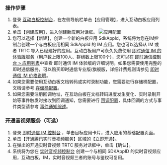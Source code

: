 
### 操作步骤

1. 登录 [互动白板控制台](https://console.cloud.tencent.com/tiw)，在左侧导航栏单击【应用管理】，进入互动白板应用列表。
2. 单击【创建应用】，进入创建新应用对话框。
![应用配置](https://main.qcloudimg.com/raw/452692957ada107f769d03f0181f50ef.png)
3. 您可以选择【新建】，创建一个新的白板应用 SdkAppId，系统将为您在IM控制台创建一个与白板应用相同 SdkAppId 的 IM 应用。您也可以选择从 IM 或者 TRTC 导入已经建好的应用。互动白板用户可永久免费使用 [即时通信 IM 的体验版服务](https://cloud.tencent.com/document/product/269/32577)（用户数上限100人、群组数上限100个），您可以在 [即时通信控制台 > 应用列表](https://console.cloud.tencent.com/im)中查看 即时通信 IM 体验版的详细说明。如果您需要使用完整的即时通信服务，可以购买即时通信专业版/旗舰版，详细计费规则请参见 [即时通信 IM 价格说明](https://cloud.tencent.com/document/product/269/11673)。
4. 如果您需要使用互动白板文档转码或实时录制功能，您需要进行存储桶配置，文档请参考 [存储桶配置](https://cloud.tencent.com/document/product/1137/45256)。
5. 如果您需要注册回调地址，在互动白板在文档转码进度发生变化、实时录制开始等事件触发时接收到回调通知，您需要进行 [回调配置](https://cloud.tencent.com/document/product/1137/45255)，具体回调的方式与事件类型请参考 [事件通知综述](https://cloud.tencent.com/document/product/1137/40257)。

### 开通音视频服务（可选）
1. 登录 [即时通信 IM 控制台](https://console.cloud.tencent.com/im) ，单击目标应用卡片，进入应用的基础配置页面。
2. 单击【开通腾讯实时音视频服务】区域的【立即开通】。
3. 在弹出的开通实时音视频 TRTC 服务对话框中，单击【确认】。
4. 系统将为您在 [实时音视频控制台](https://console.cloud.tencent.com/trtc/app) 创建一个与相同 SDKAppID 的实时音视频应用，互动白板，IM，实时音视频三者的账号与鉴权可复用。

